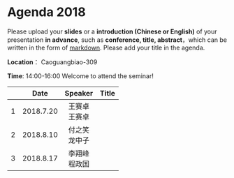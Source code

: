 # Agenda 2018
Please upload your **slides** or a **introduction (Chinese or English)** of your presentation **in advance**,
such as **conference, title, abstract**，which can be written in the form of [markdown](http://sspai.com/25137). Please add your title in the agenda.

**Location**： Caoguangbiao-309

**Time**: 14:00-16:00  Welcome to attend the seminar!

||Date|Speaker|Title|
|---|:---:|:---:|:---:|
|1|2018.7.20|王赛卓 <br> 王赛卓||
|2|2018.8.10|付之笑 <br> 龙中子||
|3|2018.8.17|李翔峰 <br> 程政国||

